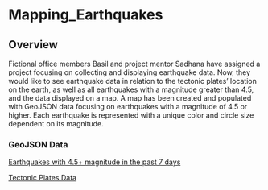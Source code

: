 # Mapping_Earthquakes

## Overview
Fictional office members Basil and project mentor Sadhana have assigned a project focusing on collecting and displaying earthquake data. Now, they would like to see earthquake data in relation to the tectonic plates’ location on the earth, as well as all earthquakes with a magnitude greater than 4.5, and the data displayed on a map. A map has been created and populated with GeoJSON data focusing on earthquakes with a magnitude of 4.5 or higher. Each earthquake is represented with a unique color and circle size dependent on its magnitude. 

### GeoJSON Data
[Earthquakes with 4.5+ magnitude in the past 7 days](https://earthquake.usgs.gov/earthquakes/feed/v1.0/summary/4.5_week.geojson)

[Tectonic Plates Data](https://raw.githubusercontent.com/fraxen/tectonicplates/master/GeoJSON/PB2002_boundaries.json)
